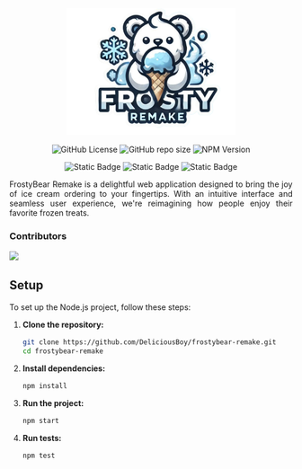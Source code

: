 <p align="center">
  <img src="../.github/img/logo.png" width="300" alt="FrostyBear Logo" />
</p>
<p align="center">
  <img alt="GitHub License" src="https://img.shields.io/github/license/DeliciousBoy/frostybear-remake">
  <img alt="GitHub repo size" src="https://img.shields.io/github/repo-size/DeliciousBoy/frostybear-remake">
  <img alt="NPM Version" src="https://img.shields.io/npm/v/express">
</p>
<p align="center">
  <img alt="Static Badge" src="https://img.shields.io/badge/PostgreSQL-red?style=flat&logo=postgresql&logoColor=white&labelColor=gray">
  <img alt="Static Badge" src="https://img.shields.io/badge/Vue.js-green?style=flat&logo=vuedotjs&logoColor=white&labelColor=gray">
  <img alt="Static Badge" src="https://img.shields.io/badge/tailwindcss-blue?style=flat&logo=tailwindcss&logoColor=white&labelColor=gray">
</p>
<div align="center">
  <p align="justify">
  FrostyBear Remake is a delightful web application designed to bring 
  the joy of ice cream ordering to your fingertips. With an intuitive 
  interface and seamless user experience, we're reimagining how 
  people enjoy their favorite frozen treats.
  </p>
</div>

<h3> Contributors </h3>
<p align="start">
  <a href="https://github.com/DeliciousBoy/frostybear-frontend/graphs/contributors">
    <img src="https://contrib.rocks/image?repo=DeliciousBoy/frostybear-frontend" />
  </a>
</p>

## Setup

To set up the Node.js project, follow these steps:

1. **Clone the repository:**
   ```sh
   git clone https://github.com/DeliciousBoy/frostybear-remake.git
   cd frostybear-remake
   ```

2. **Install dependencies:**
   ```sh
   npm install
   ```

3. **Run the project:**
   ```sh
   npm start
   ```

4. **Run tests:**
   ```sh
   npm test
   ```

